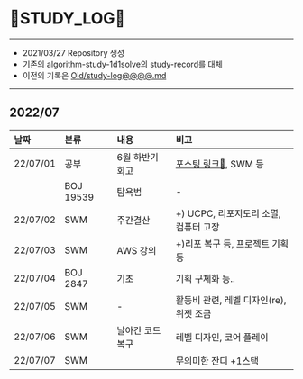 # 📜STUDY_LOG📜
---
- 2021/03/27 Repository 생성
- 기존의 algorithm-study-1d1solve의 study-record를 대체
- 이전의 기록은 [Old/study-log@@@@.md](https://github.com/Oriburger/oriburger_study_log/blob/main/Old/study_log_2021.md)
---

## 2022/07

<div markdown="1">

|날짜|분류|내용|비고|
|:----|:----|:----|:----|
|22/07/01|공부|6월 하반기 회고|[포스팅 링크📑](https://blog.naver.com/uss425/222755060322), SWM 등|
||BOJ 19539|탐욕법|-|
|22/07/02|SWM|주간결산| +) UCPC, 리포지토리 소멸, 컴퓨터 고장|
|22/07/03|SWM|AWS 강의| +)리포 복구 등, 프로젝트 기획 등|
|22/07/04|BOJ 2847|기초|기획 구체화 등..|
|22/07/05|SWM|-|활동비 관련, 레벨 디자인(re), 위젯 조금|
|22/07/06|SWM|날아간 코드 복구|레벨 디자인, 코어 플레이 |
|22/07/07|SWM||무의미한 잔디 +1스택|
</div>

<!--

- 📔📚📙📘📗📒📃📜📄📑

-->
